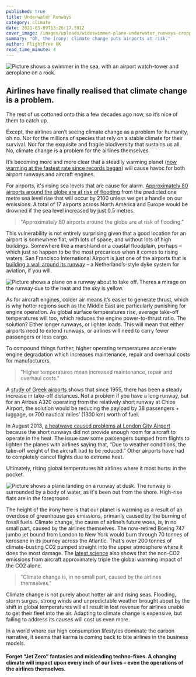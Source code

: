 ```yaml
---
published: true
title: Underwater Runways
category: climate
date: 2021-03-09T13:26:17.591Z
cover_image: /images/uploads/wideswimmer-plane-underwater_runways-cropped.jpg
summary: "Oh, the irony: climate change puts airports at risk."
author: FlightFree UK
read_time_minute: 4
---
```

![Picture shows a swimmer in the sea, with an airport watch-tower and aeroplane on a rock. ](/images/uploads/wideswimmer-plane-underwater_runways.jpg)

## Airlines have finally realised that climate change is a problem.

The rest of us cottoned onto this a few decades ago now, so it’s nice of them to catch up. 

Except, the airlines aren’t seeing climate change as a problem for humanity, oh no. Nor for the millions of species that rely on a stable climate for their survival. Nor for the exquisite and fragile biodiversity that sustains us all. No, climate change is a problem for the airlines themselves.

It’s becoming more and more clear that a steadily warming planet ([now warming at the fastest rate since records began](https://public.wmo.int/en/media/press-release/2020-was-one-of-three-warmest-years-record)) will cause havoc for both airport runways and aircraft engines. 

For airports, it's rising sea levels that are cause for alarm. [Approximately 80 airports around the globe are at risk of flooding](https://blog.resourcewatch.org/2020/02/05/runways-underwater-maps-show-where-rising-seas-threaten-80-airports-around-the-world/) from the predicted one metre sea level rise that will occur by 2100 unless we get a handle on our emissions. A total of 17 airports across North America and Europe would be drowned if the sea level increased by just 0.5 metres. 

>  "Approximately 80 airports around the globe are at risk of flooding."

This vulnerability is not entirely surprising given that a good location for an airport is somewhere flat, with lots of space, and without lots of high buildings. Somewhere like a marshland or a coastal floodplain, perhaps – which just so happen to be the most precarious when it comes to rising waters. San Francisco International Airport is just one of the airports that is [building a wall around its runway](https://www.sfgate.com/travel/article/SFO-to-spend-more-than-1-billion-to-hold-back-14520605.php) – a Netherland’s-style dyke system for aviation, if you will.

![Picture shows a plane on a runway about to take off. Theres a mirage on the runway due to the heat and the sky is yellow. ](/images/uploads/1-resourcewatch.org-planeonrunway-virgin-2721333_1920-1.jpg "Source: ResourceWatch.org")

As for aircraft engines, colder air means it’s easier to generate thrust, which is why hotter regions such as the Middle East are particularly punishing for engine operation. As global surface temperatures rise, average take-off temperatures will too, which reduces the engine power-to-thrust ratio. The solution? Either longer runways, or lighter loads. This will mean that either airports need to extend runways, or airlines will need to carry fewer passengers or less cargo. 

To compound things further, higher operating temperatures accelerate engine degradation which increases maintenance, repair and overhaul costs for manufacturers.

> "Higher temperatures mean increased maintenance, repair and overhaul costs."

A [study of Greek airports](https://link.springer.com/article/10.1007/s10584-019-02634-z) shows that since 1955, there has been a steady increase in take-off distances. Not a problem if you have a long runway, but for an Airbus A320 operating from the relatively short runway at Chios Airport, the solution would be reducing the payload by 38 passengers + luggage, or 700 nautical miles’ (1300 km) worth of fuel.

In August 2013, [a heatwave caused problems at London City Airport](https://www.telegraph.co.uk/travel/travel-truths/why-planes-too-hot-to-fly-heat-aircraft/) because the short runways did not provide enough room for aircraft to operate in the heat. The issue saw some passengers bumped from flights to lighten the planes with airlines saying that, “Due to weather conditions, the take-off weight of the aircraft had to be reduced.” Other airports have had to completely cancel flights due to extreme heat. 

Ultimately, rising global temperatures hit airlines where it most hurts: in the pocket. 

![Picture shows a plane landing on a runway at dusk. The runway is surrounded by a body of water, as it's been out from the shore. High-rise flats are in the foreground. ](/images/uploads/1-qantanewsroom.com-747-landing-runwau.jpg "Source: QantaNewsroom.com")

The height of the irony here is that our planet is warming as a result of an overdose of greenhouse gas emissions, primarily caused by the burning of fossil fuels. Climate change, the cause of airline’s future woes, is, in no small part, caused by the airlines themselves. The now-retired Boeing 747 jumbo jet bound from London to New York would burn through 70 tonnes of kerosene in its journey across the Atlantic. That's over 200 tonnes of climate-busting CO2 pumped straight into the upper atmosphere where it does the most damage. The [latest science](https://stay-grounded.org/fact-sheet-climate-impact/) also shows that the non-CO2 emissions from aircraft approximately triple the global warming impact of the CO2 alone.

> "Climate change is, in no small part, caused by the airlines themselves."

Climate change is not purely about hotter air and rising seas. Flooding, storm surges, strong winds and unpredictable weather brought about by the shift in global temperatures will all result in lost revenue for airlines unable to get their fleet into the air. Adapting to climate change is expensive, but failing to address its causes will cost us even more.

In a world where our high consumption lifestyles dominate the carbon narrative, it seems that karma is coming back to bite airlines in the business models. 

#### Forget “Jet Zero” fantasies and misleading techno-fixes. A changing climate will impact upon every inch of our lives – even the operations of the airlines themselves.